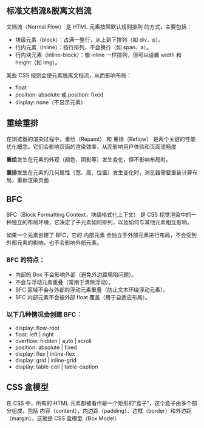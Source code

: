 ## 标准文档流&脱离文档流

文档流（Normal Flow） 是 HTML 元素按照默认规则排列 的方式，主要包括：

- 块级元素（block）：占满一整行，从上到下排列（如 div、p）。
- 行内元素（inline）：按行排列，不会换行（如 span、a）。
- 行内块元素（inline-block）：像 inline 一样排列，但可以设置 width 和 height（如 img）。

某些 CSS 规则会使元素脱离文档流，从而影响布局：

- float
- position: absolute 或 position: fixed
- display: none（不显示元素）

## 重绘重排

在浏览器的渲染过程中，重绘（Repaint） 和 重排（Reflow） 是两个关键的性能优化概念。它们会影响页面的渲染效率，从而影响用户体验和页面流畅度

**重绘**发生在元素的外观（颜色、阴影等）发生变化，但不影响布局时。

**重排**发生在元素的几何属性（宽、高、位置）发生变化时，浏览器需要重新计算布局，重新渲染页面

## BFC

BFC（Block Formatting Context，块级格式化上下文） 是 CSS 视觉渲染中的一种独立的布局环境，它决定了子元素如何排列，以及如何与其他元素相互影响。

如果一个元素创建了 BFC，它的 内部元素 会独立于外部元素进行布局，不会受到外部元素的影响，也不会影响外部元素。

### BFC 的特点：

- 内部的 Box 不会影响外部（避免外边距塌陷问题）。
- 不会与浮动元素重叠（常用于清除浮动）。
- BFC 区域不会与外部的浮动元素重叠（防止文本环绕浮动元素）。
- BFC 内部元素不会被外部 float 覆盖（用于自适应布局）。

### 以下几种情况会创建 BFC：

- display: flow-root
- float: left | right
- overflow: hidden | auto | scroll
- position: absolute | fixed
- display: flex | inline-flex
- display: grid | inline-grid
- display: table-cell | table-caption

## CSS 盒模型

在 CSS 中，所有的 HTML 元素都被看作是一个矩形的“盒子”，这个盒子由多个部分组成，包括 内容（content）、内边距（padding）、边框（border）和外边距（margin）。这就是 CSS 盒模型（Box Model）
